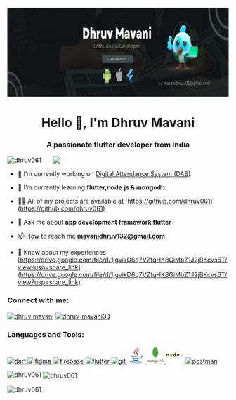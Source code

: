 ![logo](https://github.com/dhruv061/dhruv061/blob/main/Dhruv%20Mavani.jpg)

<h1 align="center">Hello 👋, I'm Dhruv Mavani</h1>
<h3 align="center">A passionate flutter developer from India</h3>
<img align="right" alt"Coding" width="400" src="https://media.tenor.com/NOYF3f82b_gAAAAC/programmer.gif">



<p align="left"> <img src="https://komarev.com/ghpvc/?username=dhruv061&label=Profile%20views&color=0e75b6&style=flat" alt="dhruv061" /> </p>



- 🔭 I’m currently working on [Digital Attendance System (DAS)](https://drive.google.com/file/d/1Nc2EHb7YUD0EMCrDygcwc6w0iP3RT2Dj/view)

- 🌱 I’m currently learning **flutter,node.js & mongodb**

- 👨‍💻 All of my projects are available at [https://github.com/dhruv061](https://github.com/dhruv061)

- 💬 Ask me about **app development framework flutter**

- 📫 How to reach me **mavanidhruv132@gmail.com**








- 📄 Know about my experiences [https://drive.google.com/file/d/1jgvikD6q7VZfqHK8GiMbZ1J2jBKcvs6T/view?usp=share_link](https://drive.google.com/file/d/1jgvikD6q7VZfqHK8GiMbZ1J2jBKcvs6T/view?usp=share_link)

<h3 align="left">Connect with me:</h3>
<p align="left">
<a href="https://linkedin.com/in/dhruv mavani" target="blank"><img align="center" src="https://raw.githubusercontent.com/rahuldkjain/github-profile-readme-generator/master/src/images/icons/Social/linked-in-alt.svg" alt="dhruv mavani" height="30" width="40" /></a>
<a href="https://instagram.com/dhruv_mavani33" target="blank"><img align="center" src="https://raw.githubusercontent.com/rahuldkjain/github-profile-readme-generator/master/src/images/icons/Social/instagram.svg" alt="dhruv_mavani33" height="30" width="40" /></a>
</p>

<h3 align="left">Languages and Tools:</h3>
<p align="left"> <a href="https://dart.dev" target="_blank" rel="noreferrer"> <img src="https://www.vectorlogo.zone/logos/dartlang/dartlang-icon.svg" alt="dart" width="40" height="40"/> </a> <a href="https://www.figma.com/" target="_blank" rel="noreferrer"> <img src="https://www.vectorlogo.zone/logos/figma/figma-icon.svg" alt="figma" width="40" height="40"/> </a> <a href="https://firebase.google.com/" target="_blank" rel="noreferrer"> <img src="https://www.vectorlogo.zone/logos/firebase/firebase-icon.svg" alt="firebase" width="40" height="40"/> </a> <a href="https://flutter.dev" target="_blank" rel="noreferrer"> <img src="https://www.vectorlogo.zone/logos/flutterio/flutterio-icon.svg" alt="flutter" width="40" height="40"/> </a> <a href="https://git-scm.com/" target="_blank" rel="noreferrer"> <img src="https://www.vectorlogo.zone/logos/git-scm/git-scm-icon.svg" alt="git" width="40" height="40"/> </a> <a href="https://www.java.com" target="_blank" rel="noreferrer"> <img src="https://raw.githubusercontent.com/devicons/devicon/master/icons/java/java-original.svg" alt="java" width="40" height="40"/> </a> <a href="https://www.mongodb.com/" target="_blank" rel="noreferrer"> <img src="https://raw.githubusercontent.com/devicons/devicon/master/icons/mongodb/mongodb-original-wordmark.svg" alt="mongodb" width="40" height="40"/> </a> <a href="https://nodejs.org" target="_blank" rel="noreferrer"> <img src="https://raw.githubusercontent.com/devicons/devicon/master/icons/nodejs/nodejs-original-wordmark.svg" alt="nodejs" width="40" height="40"/> </a> <a href="https://postman.com" target="_blank" rel="noreferrer"> <img src="https://www.vectorlogo.zone/logos/getpostman/getpostman-icon.svg" alt="postman" width="40" height="40"/> </a> </p>

<p><img align="left" src="https://github-readme-stats.vercel.app/api/top-langs?username=dhruv061&show_icons=true&locale=en&layout=compact" alt="dhruv061" /></p>

<p>&nbsp;<img align="center" src="https://github-readme-stats.vercel.app/api?username=dhruv061&show_icons=true&locale=en" alt="dhruv061" /></p>

<p><img align="center" src="https://github-readme-streak-stats.herokuapp.com/?user=dhruv061&" alt="dhruv061" /></p>
